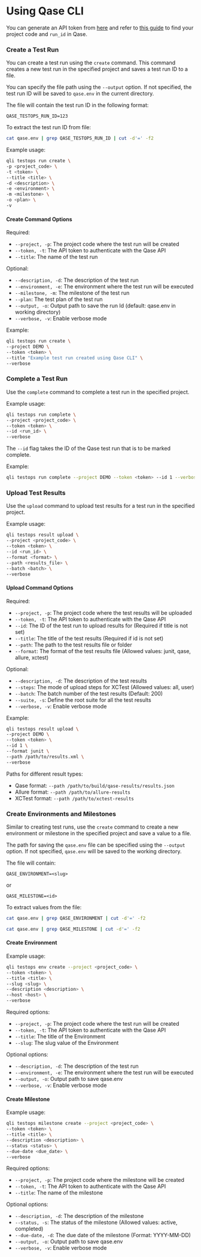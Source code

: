# Using Qase CLI

You can generate an API token from [here](https://app.qase.io/user/api/token) and refer to [this guide](https://help.qase.io/en/articles/9787250-how-do-i-find-my-project-code) to find your project code and `run_id` in Qase.

### Create a Test Run

You can create a test run using the `create` command. This command creates a new test run in the specified project and saves a test run ID to a file.

You can specify the file path using the `--output` option. If not specified, the test run ID will be saved to `qase.env` in the current directory.

The file will contain the test run ID in the following format:

```
QASE_TESTOPS_RUN_ID=123
```

To extract the test run ID from file:

```bash
cat qase.env | grep QASE_TESTOPS_RUN_ID | cut -d'=' -f2
```

Example usage:

```bash
qli testops run create \
-p <project_code> \
-t <token> \
--title <title> \
-d <description> \
-e <environment> \
-m <milestone> \
-o <plan> \
-v
```

#### Create Command Options

Required:
- `--project, -p`: The project code where the test run will be created
- `--token, -t`: The API token to authenticate with the Qase API
- `--title`: The name of the test run

Optional:
- `--description, -d`: The description of the test run
- `--environment, -e`: The environment where the test run will be executed
- `--milestone, -m`: The milestone of the test run
- `--plan`: The test plan of the test run
- `--output, -o`: Output path to save the run Id (default: qase.env in working directory)
- `--verbose, -v`: Enable verbose mode

Example:

```bash
qli testops run create \
--project DEMO \
--token <token> \
--title "Example test run created using Qase CLI" \
--verbose
```

### Complete a Test Run

Use the `complete` command to complete a test run in the specified project.

Example usage:

```bash
qli testops run complete \
--project <project_code> \
--token <token> \
--id <run_id> \
--verbose
```

The `--id` flag takes the ID of the Qase test run that is to be marked complete.

Example:

```bash
qli testops run complete --project DEMO --token <token> --id 1 --verbose
```

### Upload Test Results

Use the `upload` command to upload test results for a test run in the specified project.

Example usage:

```bash
qli testops result upload \
--project <project_code> \
--token <token> \
--id <run_id> \
--format <format> \
--path <results_file> \
--batch <batch> \
--verbose
```

#### Upload Command Options

Required:
- `--project, -p`: The project code where the test results will be uploaded
- `--token, -t`: The API token to authenticate with the Qase API
- `--id`: The ID of the test run to upload results for (Required if title is not set)
- `--title`: The title of the test results (Required if id is not set)
- `--path`: The path to the test results file or folder
- `--format`: The format of the test results file (Allowed values: junit, qase, allure, xctest)

Optional:
- `--description, -d`: The description of the test results
- `--steps`: The mode of upload steps for XCTest (Allowed values: all, user)
- `--batch`: The batch number of the test results (Default: 200)
- `--suite, -s`: Define the root suite for all the test results
- `--verbose, -v`: Enable verbose mode

Example:
```bash
qli testops result upload \
--project DEMO \
--token <token> \
--id 1 \
--format junit \
--path /path/to/results.xml \
--verbose
```

Paths for different result types:
- Qase format: `--path /path/to/build/qase-results/results.json`
- Allure format: `--path /path/to/allure-results`
- XCTest format: `--path /path/to/xctest-results`

### Create Environments and Milestones

Similar to creating test runs, use the `create` command to create a new environment or milestone in the specified project and save a value to a file.

The path for saving the `qase.env` file can be specified using the `--output` option. If not specified, `qase.env` will be saved to the working directory.

The file will contain:
```
QASE_ENVIRONMENT=<slug>
```
or
```
QASE_MILESTONE=<id>
```

To extract values from the file:
```bash
cat qase.env | grep QASE_ENVIRONMENT | cut -d'=' -f2
```
```bash
cat qase.env | grep QASE_MILESTONE | cut -d'=' -f2
```

#### Create Environment

Example usage:
```bash
qli testops env create --project <project_code> \
--token <token> \
--title <title> \
--slug <slug> \
--description <description> \
--host <host> \
--verbose
```

Required options:
- `--project, -p`: The project code where the test run will be created
- `--token, -t`: The API token to authenticate with the Qase API
- `--title`: The title of the Environment
- `--slug`: The slug value of the Environment

Optional options:
- `--description, -d`: The description of the test run
- `--environment, -e`: The environment where the test run will be executed
- `--output, -o`: Output path to save qase.env
- `--verbose, -v`: Enable verbose mode

#### Create Milestone

Example usage:
```bash
qli testops milestone create --project <project_code> \
--token <token> \
--title <title> \
--description <description> \
--status <status> \
--due-date <due_date> \
--verbose
```

Required options:
- `--project, -p`: The project code where the milestone will be created
- `--token, -t`: The API token to authenticate with the Qase API
- `--title`: The name of the milestone

Optional options:
- `--description, -d`: The description of the milestone
- `--status, -s`: The status of the milestone (Allowed values: active, completed)
- `--due-date, -d`: The due date of the milestone (Format: YYYY-MM-DD)
- `--output, -o`: Output path to save qase.env
- `--verbose, -v`: Enable verbose mode
